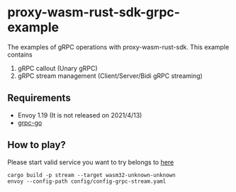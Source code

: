 # proxy-wasm-rust-sdk-grpc-example

The examples of gRPC operations with proxy-wasm-rust-sdk. This example contains

1. gRPC callout (Unary gRPC)
2. gRPC stream management (Client/Server/Bidi gRPC streaming)

## Requirements
- Envoy 1.19 (It is not released on 2021/4/13)
- [grpc-go](https://github.com/grpc/grpc-go)

## How to play?

Please start valid service you want to try belongs to [here](https://github.com/grpc/grpc-go/tree/master/examples)

```
cargo build -p stream --target wasm32-unknown-unknown
envoy --config-path config/config-grpc-stream.yaml
```
